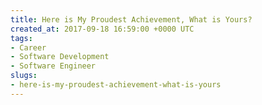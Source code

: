 ```yaml
---
title: Here is My Proudest Achievement, What is Yours?
created_at: 2017-09-18 16:59:00 +0000 UTC
tags:
- Career
- Software Development
- Software Engineer
slugs:
- here-is-my-proudest-achievement-what-is-yours
---
```


